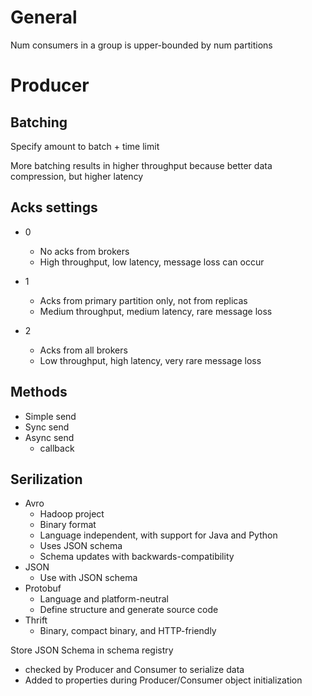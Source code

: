 # General

Num consumers in a group is upper-bounded by num partitions

# Producer

## Batching

Specify amount to batch + time limit

More batching results in higher throughput because better data compression, but higher latency

## Acks settings

- 0
  - No acks from brokers
  - High throughput, low latency, message loss can occur

- 1
  - Acks from primary partition only, not from replicas
  - Medium throughput, medium latency, rare message loss

- 2
  - Acks from all brokers
  - Low throughput, high latency, very rare message loss
  
## Methods

- Simple send
- Sync send
- Async send
  - callback
  
## Serilization

- Avro
  - Hadoop project
  - Binary format
  - Language independent, with support for Java and Python
  - Uses JSON schema
  - Schema updates with backwards-compatibility
- JSON
  - Use with JSON schema
- Protobuf
  - Language and platform-neutral
  - Define structure and generate source code
- Thrift
  - Binary, compact binary, and HTTP-friendly

Store JSON Schema in schema registry
- checked by Producer and Consumer to serialize data
- Added to properties during Producer/Consumer object initialization

